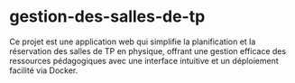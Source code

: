 # gestion-des-salles-de-tp
Ce projet est une application web qui simplifie la planification et la réservation des salles de TP en physique, offrant une gestion efficace des ressources pédagogiques avec une interface intuitive et un déploiement facilité via Docker.
